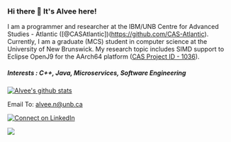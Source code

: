 ### Hi there 👋 It's Alvee here!

I am a programmer and researcher at the IBM/UNB Centre for Advanced Studies - Atlantic ([@CASAtlantic])(https://github.com/CAS-Atlantic). Currently, I am a graduate (MCS) student in computer science at the University of New Brunswick. My research topic includes SIMD support to Eclipse OpenJ9 for the AArch64 platform ([CAS Project ID - 1036](https://www-01.ibm.com/ibm/cas/canada/projects?projectId=1035)).

##### Interests : C++, Java, Microservices, Software Engineering

[![Alvee's github stats](https://github-readme-stats.vercel.app/api?username=alvee-unb&hide=stars&show_icons=true&theme=dark)](https://github.com/anuraghazra/github-readme-stats)

Email To: <a href='mailto:alvee.n@unb.ca'>alvee.n@unb.ca</a>

[![Connect on LinkedIn](https://img.shields.io/badge/linkedin-%230077B5.svg?&style=for-the-badge&logo=linkedin&logoColor=white)](https://www.linkedin.com/in/md-alvee-noor)

<a href="#"><img src="https://badges.pufler.dev/visits/alvee-unb/alvee-unb"></a>



<!--
**alvee-unb/alvee-unb** is a ✨ _special_ ✨ repository because its `README.md` (this file) appears on your GitHub profile.

Here are some ideas to get you started:

- 🔭 I’m currently working on ...
- 🌱 I’m currently learning ...
- 👯 I’m looking to collaborate on ...
- 🤔 I’m looking for help with ...
- 💬 Ask me about ...
- 📫 How to reach me: ...
- 😄 Pronouns: ...
- ⚡ Fun fact: ...
-->
